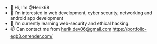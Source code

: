 - 👋 Hi, I’m @Herik68
- 👀 I’m interested in web development, cyber security, networking and android app development
- 🌱 I’m currently learning web-security and ethical hacking.
- 📫 Can contact me from herik.dev06@gmail.com
https://portfolio-eqb3.onrender.com/
